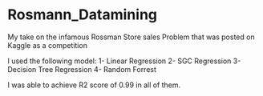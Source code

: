 # Rosmann_Datamining

My take on the infamous Rossman Store sales Problem that was posted on Kaggle as a competition

I used the following model:
1-  Linear Regression
2- SGC Regression
3- Decision Tree Regression
4- Random Forrest 

I was able to achieve R2 score of 0.99 in all of them.
